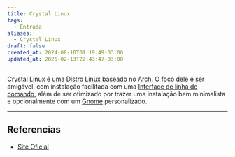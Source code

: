 ```yaml
---
title: Crystal Linux
tags:
  - Entrada
aliases:
  - Crystal Linux
draft: false
created_at: 2024-08-10T01:19:49-03:00
updated_at: 2025-02-13T22:43:47-03:00
---
```


Crystal Linux é uma [Distro](../../../07/26/atomo/Distro_Linux.md) [Linux](../../../07/26/entrada/Linux.md) baseado no [Arch](../../../07/26/entrada/Arch_Linux.md). O foco dele é ser amigável, com instalação facilitada com uma [Interface de linha de comando](../../../07/09/atomo/CLI.md), além de ser otimizado por trazer uma instalação bem minimalista e opcionalmente com um [Gnome](Gnome.md) personalizado.

---

## Referencias

- [Site Oficial](https://getcryst.al/site) 